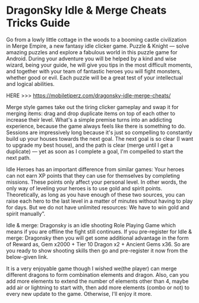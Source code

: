 # DragonSky Idle & Merge Cheats Tricks Guide

Go from a lowly little cottage in the woods to a booming castle civilization in Merge Empire, a new fantasy idle clicker game. Puzzle & Knight — solve amazing puzzles and explore a fabulous world in this puzzle game for Android. During your adventure you will be helped by a kind and wise wizard, being your guide, he will give you tips in the most difficult moments, and together with your team of fantastic heroes you will fight monsters, whether good or evil. Each puzzle will be a great test of your intellectual and logical abilities.

HERE >>> https://mobiletiperz.com/dragonsky-idle-merge-cheats/

Merge style games take out the tiring clicker gameplay and swap it for merging items: drag and drop duplicate items on top of each other to increase their level. What's a simple premise turns into an addicting experience, because the game always feels like there is something to do. Sessions are impressively long because it's just so compelling to constantly build up your houses towards the next goal. The next goal is so clear (I want to upgrade my best house), and the path is clear (merge until I get a duplicate) — yet as soon as I complete a goal, I'm compelled to start the next path.

Idle Heroes has an important difference from similar games: Your heroes can not earn XP points that they can use for themselves by completing missions. These points only affect your personal level. In other words, the only way of leveling your heroes is to use gold and spirit points. Theoretically, as long as you have enough of these two sources, you can raise each hero to the last level in a matter of minutes without having to play for days. But we do not have unlimited resources: We have to win gold and spirit manually”.

Idle & merge: Dragonsky is an idle shooting Role Playing Game which means if you are offline the fight still continues. If you pre-register for Idle & merge: Dragonsky then you will get some additional advantage in the form of Reward as, Gem x2000 + Tier 10 Dragon x2 + Ancient Gems x36. So are you ready to show shooting skills then go and pre-register it now from the below-given link.

It is a very enjoyable game though I wished we(the player) can merge different dragons to form combination elements and dragon. Also, can you add more elements to extend the number of elements other than 4, maybe add air or lightning to start with, then add more elements (combo or not) to every new update to the game. Otherwise, I'll enjoy it more.

